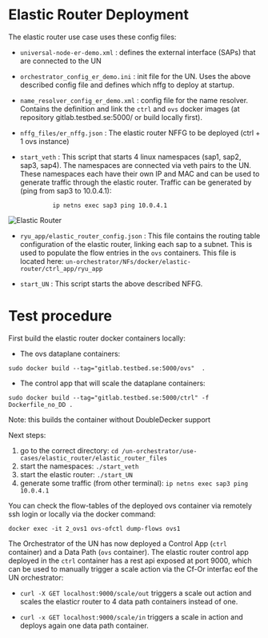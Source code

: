 
# Elastic Router Deployment

The elastic router use case uses these config files:

* `universal-node-er-demo.xml` : defines the external interface (SAPs) that are connected to the UN 

* `orchestrator_config_er_demo.ini` : init file for the UN. Uses the above described config file and defines which nffg to deploy at startup.

* `name_resolver_config_er_demo.xml` : config file for the name resolver. Contains the definition and link the `ctrl` and `ovs` docker images (at repository gitlab.testbed.se:5000/ or build locally first).

* `nffg_files/er_nffg.json` : The elastic router NFFG to be deployed (ctrl + 1 ovs instance)  

* `start_veth` : This script that starts 4 linux namespaces (sap1, sap2, sap3, sap4). The namespaces are connected via veth pairs to the UN. These namespaces each have their own IP and MAC and can be used to generate traffic through the elastic router. 
Traffic can be generated by (ping from sap3 to 10.0.4.1):

               ip netns exec sap3 ping 10.0.4.1


![Elastic Router](https://raw.githubusercontent.com/stevenvanrossem/un-orchestrator/elastic-router/use-cases/elastic_router/elastic_router_files/figures/ER_test_setup.PNG)



* `ryu_app/elastic_router_config.json` : This file contains the routing table configuration of the elastic router, linking each sap to a subnet. This is used to populate the flow entries in the `ovs` containers. This file is located here: `un-orchestrator/NFs/docker/elastic-router/ctrl_app/ryu_app`

* `start_UN` : This script starts the above described NFFG.

# Test procedure

First build the elastic router docker containers locally:

* The ovs dataplane containers: 

`sudo docker build --tag="gitlab.testbed.se:5000/ovs"  .`

* The control app that will scale the dataplane containers:

`sudo docker build --tag="gitlab.testbed.se:5000/ctrl" -f Dockerfile_no_DD .`

Note: this builds the container without DoubleDecker support


Next steps:

1. go to the correct directory:  `cd /un-orchestrator/use-cases/elastic_router/elastic_router_files`
2. start the namespaces: `./start_veth`
3. start the elastic router: `./start_UN`
4. generate some traffic (from other terminal): `ip netns exec sap3 ping 10.0.4.1` 

You can check the flow-tables of the deployed ovs container via remotely ssh login or locally via the docker command:

    docker exec -it 2_ovs1 ovs-ofctl dump-flows ovs1
    
The Orchestrator of the UN has now deployed a Control App (`ctrl` container) and a Data Path (`ovs` container).
The elastic router control app deployed in the `ctrl` container has a rest api exposed at port 9000, which can be used to manually trigger a scale action via the Cf-Or interfac eof the UN orchestrator:

* `curl -X GET localhost:9000/scale/out` triggers a scale out action and scales the elasticr router to 4 data path containers instead of one.

* `curl -x GET localhost:9000/scale/in` triggers a scale in action and deploys again one data path container.
